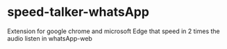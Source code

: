 # speed-talker-whatsApp

Extension for google chrome and microsoft Edge that speed in 2 times the audio listen in whatsApp-web
